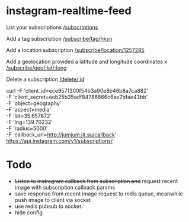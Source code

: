 instagram-realtime-feed
=======================

List your subscriptions
[/subscriptions](http://jumjum.jit.su/subscriptions)

Add a tag subscription
[/subscribe/tag/hksn](http://jumjum.jit.su/subscribe/tag/hksn)

Add a location subscription
[/subscribe/location/1257285](http://junjun.jit.su/subscribe/location/1257285)

Add a geolocation provided a latitude and longitude coordinates
x [/subscribe/geo/:lat/:long](http://junjun.jit.su/subscribe/geo/:lat/:long)

Delete a subscription
[/delete/:id](#)

curl -F 'client_id=ece9571300f54b3a90e8b46b8a7ca882' \
     -F 'client_secret=eeb25b35adf84786866c6ae7bfae43bb' \
     -F 'object=geography' \
     -F 'aspect=media' \
     -F 'lat=35.657872' \
     -F 'lng=139.70232' \
     -F 'radius=5000' \
     -F 'callback_url=http://jumjum.jit.su/callback' \
     https://api.instagram.com/v1/subscriptions/

Todo
====
- ~~Listen to instragram callback from subscription and~~ request recent image with subscription callback params
- save response from recent image request to redis queue, meanwhile push image to client via socket
- use redis pubsub to socket.
- hide config